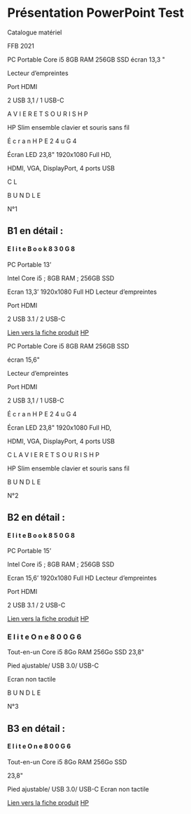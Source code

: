 # Présentation PowerPoint Test

Catalogue matériel

FFB 2021

PC Portable Core i5 8GB RAM 256GB SSD écran 13,3 "

Lecteur d’empreintes

Port HDMI

2 USB 3,1 / 1 USB-C

A V I E R E T S O U R I S H P

HP Slim ensemble clavier et souris sans fil

É c r a n H P E 2 4 u G 4

Écran LED 23,8" 1920x1080 Full HD,

HDMI, VGA, DisplayPort, 4 ports USB

C L

B U N D L E

N°1

## B1 en détail :

#### E l i t e B o o k 8 3 0 G 8

PC Portable 13’

Intel Core i5 ; 8GB RAM ; 256GB SSD

Ecran 13,3’ 1920x1080 Full HD Lecteur d’empreintes

Port HDMI

2 USB 3.1 / 2 USB-C

[Lien vers la fiche produit](https://www8.hp.com/fr/fr/laptops/product-details/2100399180?r=pdp) [HP](https://www8.hp.com/fr/fr/laptops/product-details/2100399180?r=pdp)

PC Portable Core i5 8GB RAM 256GB SSD

écran 15,6"

Lecteur d’empreintes

Port HDMI

2 USB 3,1 / 1 USB-C

É c r a n H P E 2 4 u G 4

Écran LED 23,8" 1920x1080 Full HD,

HDMI, VGA, DisplayPort, 4 ports USB

C L A V I E R E T S O U R I S H P

HP Slim ensemble clavier et souris sans fil

B U N D L E

N°2

## B2 en détail :

#### E l i t e B o o k 8 5 0 G 8

PC Portable 15’

Intel Core i5 ; 8GB RAM ; 256GB SSD

Ecran 15,6’ 1920x1080 Full HD Lecteur d’empreintes

Port HDMI

2 USB 3.1 / 2 USB-C

[Lien vers la fiche produit](https://www8.hp.com/fr/fr/laptops/product-details/2100399247?r=pdp) [HP](https://www8.hp.com/fr/fr/laptops/product-details/2100399247?r=pdp)

### E l i t e O n e 8 0 0 G 6

Tout-en-un Core i5 8Go RAM 256Go SSD 23,8"

Pied ajustable/ USB 3.0/ USB-C

Ecran non tactile

B U N D L E

N°3

## B3 en détail :

#### E l i t e O n e 8 0 0 G 6

Tout-en-un Core i5 8Go RAM 256Go SSD

23,8"

Pied ajustable/ USB 3.0/ USB-C Ecran non tactile

[Lien vers la fiche produit](https://www.hp.com/fr-fr/shop/product.aspx?id=272Z8EA&opt=ABF&sel=DEF) [HP](https://www.hp.com/fr-fr/shop/product.aspx?id=272Z8EA&opt=ABF&sel=DEF)

